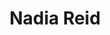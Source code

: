 ---
title: "Nadia Reid"
summary: "Nadia Reid is a singer-songwriter and guitarist from Port Chalmers, New Zealand. She has been acclaimed for her intimate musical soundscape and unique voice, and has been described by The Guardian as \"an understated, wise guide through uncertain territory\" and by Revue as \"allegorical and often brutally honest\". Her three albums, Listen to Formation, Look for the Signs , Preservation , and Out of My Province , have received acclaim in New Zealand and internationally.
Reid performs live with a regular band of musicians consisting of Sam Taylor , Richie Pickard , and Joe McCallum ."
image: "nadia-reid.jpg"
apple_music_artist_url: "https://music.apple.com/gb/artist/nadia-reid/316126350"
wikipedia_url: "https://en.wikipedia.org/wiki/Nadia_Reid"
---
